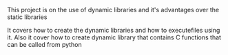 This project is on the use of dynamic libraries and it's advantages over the static libraries

It covers how to create the dynamic libraries and how to executefiles using it. Also it cover how to create dynamic library that contains C functions that can be called from python

